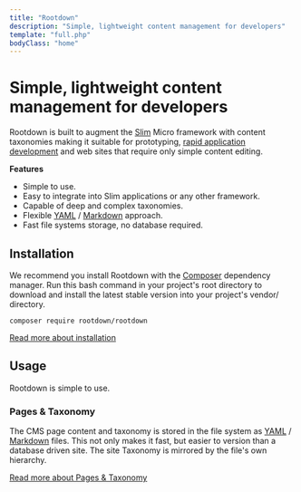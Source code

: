 ```yaml
---
title: "Rootdown"
description: "Simple, lightweight content management for developers"
template: "full.php"
bodyClass: "home"
---
```


# Simple, lightweight content management for developers

Rootdown is built to augment the [Slim](http://www.slimframework.com/) Micro framework with content taxonomies making it suitable for prototyping, [rapid application development](http://en.wikipedia.org/wiki/Rapid_application_development) and web sites that require only simple content editing.

**Features**

- Simple to use.
- Easy to integrate into Slim applications or any other framework.
- Capable of deep and complex taxonomies.
- Flexible [YAML](http://yaml.org/) / [Markdown](http://en.wikipedia.org/wiki/Markdown_Extra) approach.
- Fast file systems storage, no database required.

## Installation

We recommend you install Rootdown with the [Composer](http://composer.org) dependency manager. Run this bash command in your project's root directory to download and install the latest stable version into your project's vendor/ directory.

~~~
composer require rootdown/rootdown
~~~

[Read more about installation](/docs/install)

## Usage

Rootdown is simple to use.

<script src="https://gist.github.com/netotaku/ad6cad05bcce069ece95.js"></script>

### Pages & Taxonomy

The CMS page content and taxonomy is stored in the file system as [YAML](http://yaml.org/) /
[Markdown](http://en.wikipedia.org/wiki/Markdown_Extra) files. This not only makes it fast, but easier to version than a database driven site. The site Taxonomy is mirrored by the file's own hierarchy.

[Read more about Pages & Taxonomy](/docs/pages-taxonomy)
